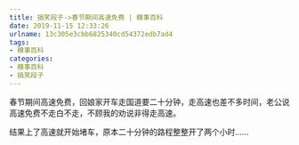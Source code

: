 ```yaml
---
title: 搞笑段子->春节期间高速免费 | 糗事百科
date: 2019-11-15 12:33:26
urlname: 13c305e3cbb6825340cd54372edb7ad4
tags: 
- 糗事百科
categories:
- 糗事百科
- 搞笑段子
---
```

春节期间高速免费，回娘家开车走国道要二十分钟，走高速也差不多时间，老公说高速免费不走白不走，不顾我的劝说非得走高速。

结果上了高速就开始堵车，原本二十分钟的路程整整开了两个小时……


